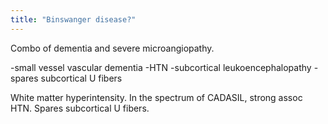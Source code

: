 ```yaml
---
title: "Binswanger disease?"
---
```

Combo of dementia and severe microangiopathy.

-small vessel vascular dementia
-HTN
-subcortical leukoencephalopathy
-spares subcortical U fibers

White matter hyperintensity. In the spectrum of CADASIL, strong assoc HTN. Spares subcortical U fibers.


